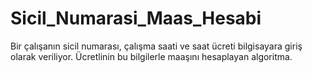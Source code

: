 # Sicil_Numarasi_Maas_Hesabi
Bir çalışanın sicil numarası, çalışma saati ve saat ücreti bilgisayara giriş olarak veriliyor. Ücretlinin bu bilgilerle maaşını hesaplayan algoritma.
